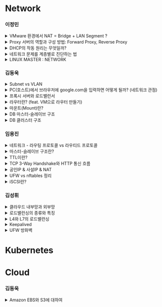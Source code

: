 # Network

### 이정민
<details>
  <summary> VMware 환경에서 NAT = Bridge + LAN Segment ? </summary>

  ## NAT
  
  **역할:** 내부 네트워크의 여러 기기가 하나의 공인 IP를 사용해 인터넷에 접근할 수 있도록 하는 **IP를 공유**한다.
  
  **주요 기능:**  
  - **주소 변환:** 내부의 사설 IP(예: 10.x.x.x)와 외부의 공인 IP(예: 203.0.113.x)를 상호 변환한다.
  - **포트 매핑:** 하나의 공인 IP를 여러 내부 기기가 공유할 수 있도록 각 연결마다 다른 포트 번호를 할당하여 구분한다.
  - **연결 추적 및 보안:** 각 연결의 상태를 NAT 테이블에 기록해 응답을 올바른 내부 기기로 전달하며 내부 네트워크 구조가 외부에 노출되지 않도록 보호한다.
  
  **예시:** 집의 Wi-Fi를 사용할 때 컴퓨터, 스마트폰 등이 각각 10.0.0.10, 10.0.0.11의 사설 IP를 사용하며 라우터는 하나의 공인 IP(예: 203.0.113.5)를 통해 외부와 통신한다. 각 기기의 연결은 포트 번호로 구분되어 관리한다.

  
  ## Bridge
  
  **역할:** 여러 LAN Segment를 Cable이나 Switch과 같은 물리적 장비나 vLAN 등의 논리적 설정을 통합해 모든 기기가 동일한 브로드캐스트 도메인을 공유하도록 한다.
  
  **주요 기능:**  
  - **데이터 전달:** 데이터 링크 계층에서 작동해 **MAC 주소**를 기반으로 데이터를 그대로 전달한다.
  - **네트워크 확장:** 각 Segment를 한 기기가 보낸 브로드캐스트 메시지가 도달할 수 있는 모든 기기들의 범위로 통합한다. 동일한 네트워크 내의 모든 기기가 같은 브로드캐스트 영역을 공유하게 함으로써 기기들 간의 통신이 원활하게 이루어지도록 지원한다.
  
  **예시:** 사무실 내 각 층의 네트워크를 Switch 또는 Bridge 장비로 연결하여 모든 기기가 동일한 네트워크 상에서 자유롭게 통신할 수 있도록 하는 경우

  
  ## LAN Segment(vSwitch 옵션)
  
  **역할:** 동일한 IP 대역과 브로드캐스트 영역을 공유하는 기기들의 집합으로 기본적인 네트워크 통신 환경을 제공한다.
  
  **주요 기능:**  
  - **고유 IP 할당:** 각 기기는 네트워크 내에서 충돌 없이 고유한 IP(예: 10.x.x.x)를 사용한다.
  - **기본 통신:** 같은 LAN Segment에 속한 기기들은 직접 통신하며 데이터를 주고받을 수 있다.
  
  **예시:** 가정 내 컴퓨터, 프린터 등 모두 **동일**한 10.x.x.x 대역을 사용하여 하나의 LAN을 구성, 서로 데이터를 교환하는 환경

  
  ## 그래서 NAT는 Bridge + LAN Segment인가?  
  NAT는 LAN Segment의 내부 통신, Bridge의 외부 연결과 유사한 기능을 제공하지만 LAN Segment와 Bridge를 결합한 것이 아닌 가상 라우터, 스위치, DHCP 서버가 통합된 별도의 가상 네트워크 인프라를 구성한다.
</details>

<details>
  <summary> Proxy 서버의 역할과 구성 방법: Forward Proxy, Reverse Proxy </summary>
  
## Proxy

  **Proxy**는 클라이언트와 서버 간의 **중계자**로 클라이언트의 요청을 서버로 전달하고 서버의 응답을 클라이언트에 전달하는 역할을 한다.

## Forward Proxy
    
  **역할:** Forward Proxy는 클라이언트의 요청을 대신하여 서버로 전달하는 프록시이며 클라이언트는 직접 서버와 연결하지 않고 Forward Proxy를 통해 요청을 보내고 응답을 받는다.
 
  **주요 기능:** 
  - 클라이언트의 요청을 대신 처리한다.
  - **인터넷 필터링:** 특정 사이트의 접근을 제한한다.
  - **익명화:** 사용자의 IP를 숨겨서 익명으로 웹을 서핑한다.
  - **캐싱:** 자주 요청되는 데이터를 캐시하여 빠른 응답을 제공한다.

  **동작 흐름:**
  1. **클라이언트 요청:** 클라이언트가 웹 요청을 보낸다.
  2. **프록시 서버:** 요청은 Forward Proxy 서버로 전달되고 요청을 실제 웹 서버로 전달한다.
  3. **서버 응답:** 실제 서버에서 응답을 Forward Proxy 서버로 보낸다.
  4. **클라이언트 응답:** Forward Proxy 서버가 응답을 클라이언트로 전달한다.

  **설정 (예: SQUID, NGINX로 설정):**
```bash
sudo apt update && sudo apt install squid
sudo nano /etc/squid/squid.conf

wget http://nginx.org/download/nginx-1.18.0.tar.gz
tar -xzvf nginx-1.18.0.tar.gz

git clone https://github.com/chobits/ngx_http_proxy_connect_module.git # ngx_http_proxy_connect_module 모듈을 추가
```
```bash
server {
    listen 3128;  # 포트 3128에서 클라이언트 요청을 수신
    server_name localhost;  # 서버 이름을 'localhost'로 설정

    # 포워드 프록시에서 DNS를 처리하는 DNS 리졸버 설정
    resolver 8.8.8.8;  # 포워드 프록시 요청에 대해 DNS 질의를 처리할 DNS 서버를 구글의 8.8.8.8로 설정

    # 포워드 프록시 요청을 위한 CONNECT 메서드 처리
    proxy_connect;  # CONNECT HTTP 메서드를 사용하여 프록시 연결을 허용 (주로 HTTPS 연결에 사용)
    proxy_connect_allow         443 563;  # CONNECT 메서드가 연결할 수 있는 포트를 443(HTTPS), 563(SSL)으로 지정
    proxy_connect_connect_timeout 120s;  # 프록시 서버와의 연결 타임아웃을 120초로 설정
    proxy_connect_read_timeout 120s;  # 프록시 서버로부터 응답을 읽는 타임아웃을 120초로 설정
    proxy_connect_send_timeout 120s;  # 프록시 서버에 요청을 보내는 타임아웃을 120초로 설정

    location / {  # 기본 위치 설정, 모든 경로에 대해 프록시 설정을 적용
        proxy_set_header Host $host;  # 클라이언트의 호스트 헤더를 프록시 서버에 전달
        proxy_set_header X-Real-IP $remote_addr;  # 클라이언트의 실제 IP 주소를 X-Real-IP 헤더로 전달
        proxy_set_header X-Forwarded-For $proxy_add_x_forwarded_for;  # X-Forwarded-For 헤더에 클라이언트 IP를 추가
        proxy_set_header X-Forwarded-Proto $scheme;  # 클라이언트 요청의 프로토콜(HTTP/HTTPS)을 X-Forwarded-Proto 헤더로 전달

        # 본문과 쿼리 문자열 전달을 활성화
        proxy_method $request_method;  # 클라이언트의 HTTP 요청 메서드를 그대로 사용하도록 설정
        proxy_set_body $request_body;  # 요청 본문을 프록시 서버에 전달
    }
}
```
```bash
cd /usr/local/nginx/sbin
sudo ./nginx
tail -f /usr/local/nginx/logs/access.log
```

  **예시:**
  - **익명 Proxy:** 사용자가 직접 웹사이트에 접속하지 않고 프록시를 통해 접속하여 IP를 숨긴다.
  - **인터넷 필터링:** 특정 기업이나 학교에서 불필요한 웹사이트를 차단할 때 사용한다.

  **출처:** [Squid Forward Proxy](https://with-cloud.tistory.com/58)

## Reverse Proxy

  **역할:** Reverse Proxy는 클라이언트가 요청하는 서버가 아닌 중간의 Reverse Proxy 서버가 요청을 백엔드 서버로 전달하여 처리한다.

  **주요 기능:**
  - **로드 밸런싱:** 여러 서버로 요청을 분배하여 부하를 분산한다.
  - **보안 강화:** 실제 서버의 IP를 숨겨 보안을 향상한다.
  - **SSL 종료:** SSL 연결을 Reverse Proxy 서버에서 처리하고 실제 서버는 암호화되지 않은 데이터만 처리한다.

  **동작 흐름:**
  1. **클라이언트 요청:** 클라이언트가 요청을 Reverse Proxy 서버로 보낸다.
  2. **리버스 프록시:** Reverse Proxy 서버가 요청을 백엔드 서버로 전달한다.
  3. **백엔드 서버 응답:** 백엔드 서버에서 응답을 Reverse Proxy 서버로 전달한다.
  4. **클라이언트 응답:** Reverse Proxy 서버가 응답을 클라이언트에게 전달한다.

  **설정 (예: NGINX로 설정):**
```bash
brew install nginx # Homebrew로 설치한 Nginx의 모든 파일은 /opt/homebrew 경로 아래에 위치한 파일들을 수정해야 한다.
sudo mkdir -p /opt/homebrew/etc/nginx/ssl # HTTPS를 활성화하기 위한 SSL 인증서 및 키 파일을 저장하는 용도

sudo openssl genpkey -algorithm RSA -out /opt/homebrew/etc/nginx/ssl/private.key # RSA 알고리즘을 사용하여 개인 키를 생성하고 /opt/homebrew/etc/nginx/ssl/private.key에 저장
sudo openssl req -new -key /opt/homebrew/etc/nginx/ssl/private.key -out /opt/homebrew/etc/nginx/ssl/csr.pem # 개인 키를 사용하여 CSR(Certificate Signing Request)을 생성하고 /opt/homebrew/etc/nginx/ssl/csr.pem에 저장
sudo openssl x509 -req -in /opt/homebrew/etc/nginx/ssl/csr.pem -signkey /opt/homebrew/etc/nginx/ssl/private.key -out /opt/homebrew/etc/nginx/ssl/selfsigned.crt # CSR을 사용하여 자체 서명된 SSL 인증서를 생성하고 /opt/homebrew/etc/nginx/ssl/selfsigned.crt에 저장
```
```bash
sudo vi /opt/homebrew/etc/nginx/nginx.conf # 각 서버 블록과 관련된 설정뿐만 아니라 리소스 관리, 로깅, 파일 포함 등의 설정
```
```bash
#user  nobody;  # nginx 프로세스가 사용할 사용자 이름
worker_processes  1;  # nginx가 사용할 워커 프로세스 수 설정 

#error_log  logs/error.log;  # 에러 로그 파일의 경로 
#error_log  logs/error.log  notice;  # 에러 로그 레벨을 'notice'로 설정 
#error_log  logs/error.log  info;  # 에러 로그 레벨을 'info'로 설정 

#pid        logs/nginx.pid;  # nginx 프로세스의 PID 파일 경로 설정

events {
    worker_connections  1024;  # 한 워커 프로세스가 처리할 수 있는 최대 연결 수 설정
}


http {
    include       mime.types;  # mime 유형을 설정하는 파일을 포함
    default_type  application/octet-stream;  # 기본 MIME 유형 설정

#   log_format  main  '$remote_addr - $remote_user [$time_local] "$request" '  # 로그 형식 설정
#                      '$status $body_bytes_sent "$http_referer" '  # 로그 형식의 일부로 요청 상태 및 바디 크기 포함
#                      '"$http_user_agent" "$http_x_forwarded_for"';  # 로그 형식의 일부로 사용자 에이전트 및 프록시 정보 포함

#   access_log  logs/access.log  main;  # 요청에 대한 접근 로그를 'access.log' 파일에 기록

    sendfile        on;  # 파일을 직접 전송하는 것을 활성화 
    keepalive_timeout  65;  # 연결 유지 시간 설정

#   gzip  on;  # Gzip 압축 활성화

    include servers/*;  # 'servers' 디렉토리 내의 설정 파일들을 포함
    include /opt/homebrew/etc/nginx/sites-enabled/*;  # 'sites-enabled' 디렉토리 내의 설정 파일들을 포함하고 링크가 있어야만 실제 적용
}

```
```bash
sudo mkdir -p /opt/homebrew/etc/nginx/sites-available
sudo vi /opt/homebrew/etc/nginx/sites-available/default # 서버가 처리할 HTTP 및 HTTPS 요청에 대한 라우팅 및 리디렉션 등을 설정
```
```bash
# /opt/homebrew/etc/nginx/sites-available/default
server {
    listen 80;  # HTTP 요청을 받을 포트
    server_name localhost;  # 서버 이름

    # HTTP -> HTTPS 리디렉션
    location / {
        return 301 https://$host$request_uri;  # 모든 HTTP 요청을 HTTPS로 리디렉션
    }
}

server {
    listen 443 ssl;  # HTTPS 요청을 받을 포트와 SSL 활성화
    server_name localhost;  # 서버 이름

    ssl_certificate /opt/homebrew/etc/nginx/ssl/selfsigned.crt;  # SSL 인증서 경로
    ssl_certificate_key /opt/homebrew/etc/nginx/ssl/private.key;  # SSL 인증서 키 경로

    # SSL 설정
    ssl_protocols TLSv1.2 TLSv1.3;  # 지원하는 SSL/TLS 프로토콜 버전 
    ssl_prefer_server_ciphers on;  # 서버 측 암호화 우선 사용
    ssl_ciphers HIGH:!aNULL:!MD5;  # 사용할 암호화 알고리즘 지정 (HIGH 보안 등급 암호화만 허용, NULL 및 MD5 제외)

    # 요청에 대한 로깅
    access_log /var/log/nginx/frontend_access.log;  # HTTP 요청에 대한 접근 로그 파일 경로
    error_log /var/log/nginx/frontend_error.log;  # 오류 로그 파일 경로

    location / {  # 웹 애플리케이션의 루트 디렉토리로 들어오는 요청 처리
        # 프론트엔드로 들어오는 요청을 백엔드 서버로 전달
        proxy_pass http://localhost:8080;  # 요청을 실제 백엔드 서버로 전달
        proxy_set_header Host $host;  # 원본 요청의 호스트 헤더를 백엔드 서버로 전달
        proxy_set_header X-Real-IP $remote_addr;  # 클라이언트의 실제 IP 주소를 백엔드 서버로 전달
        proxy_set_header X-Forwarded-For $proxy_add_x_forwarded_for;  # 프록시 체인을 통해 전달된 모든 IP를 백엔드 서버로 전달
        proxy_set_header X-Forwarded-Proto $scheme;  # 사용된 프로토콜(HTTP/HTTPS)을 백엔드 서버로 전달
    }
}
```
```bash
sudo ln -s /opt/homebrew/etc/nginx/sites-available/default /opt/homebrew/etc/nginx/sites-enabled/default
```
```bash
sudo mkdir -p /var/log/nginx
sudo nginx -t
sudo nginx -s reload
curl -I http://localhost
```
<img width="1110" alt="Image" src="https://github.com/user-attachments/assets/aa8038bd-8de9-452f-8bdc-201a17be2adc" />


  **sites-available과 sites-enabled의 차이**

| 폴더 이름        | 역할 비유       | 실제 역할 설명 |
|------------------|------------------|------------------|
| sites-available/ | 메뉴판 창고   | 모든 사이트 설정 파일을 저장하는 장소로 Nginx는 이 폴더만으로는 적용하지 않지만 실제 설정 수정은 이 파일에서 진행 |
| sites-enabled/   | 오늘의 메뉴   | Nginx가 실제로 읽고 서비스에 적용하는 설정 파일들의 위치지만 `sites-available`에 있는 파일을 참조하는 **심볼릭 링크**만 존재 |


Q. `vi`로 수정한 건 `sites-available`의 파일인데 왜 `sites-enabled`에도 같은 이름의 파일이 보이는가?<br>
A. `sites-enabled`에 있는 파일은 실제 파일이 아닌 `sites-available`에 있는 설정 파일을 참조하는 **심볼릭 링크**다.  
따라서 수정은 `available`의 원본에서만 발생하며 `enabled`는 그 결과를 그대로 반영하여 보여준다.<br>


Q. 설정 파일을 `sites-enabled/`에 직접 작성하면 되는데 왜 `sites-available/`에 만들고 링크를 연결하는가?<br>
A. 심볼릭 링크 구조를 사용하면 설정 파일을 **한 곳(`sites-available/`)에서 통합 관리**할 수 있고 적용 여부는 **멀티탭 개별 스위치**처럼 심볼릭 링크(`sites-enabled/`)로 제어할 수 있다. 이는 테스트·운영 등 **여러 서비스** 환경을 효율적으로 관리하는 데 매우 유리한 방식이다.<br>


  **예시:**
  - **웹 애플리케이션 로드 밸런싱:** Reverse Proxy를 사용하여 여러 웹 서버로 트래픽을 분배하고 서버 부하를 분산시킬 수 있다.
  - **API 서버 보호:** 클라이언트의 요청을 Reverse Proxy 서버로 보내고 실제 API 서버는 보호된다.


## 그래서 Forward Proxy와 Reverse Proxy는 무엇인가?  
- **Forward Proxy**는 클라이언트의 요청을 대신 처리하며 **익명화**, **인터넷 필터링** 등에 사용된다.
- **Reverse Proxy**는 클라이언트의 요청을 백엔드 서버로 전달하여 **로드 밸런싱**, **보안 강화** 등에 사용된다.
</details>

<details>
  <summary> DHCP의 작동 원리는 무엇일까? </summary>
  
  ## DHCP

  DHCP는 자동으로 IP를 받고, 네트워크에 바로 접속할 수 있게 해주는 시스템이다.<br>
  
  DHCP를 왜 써야 하는가? : DHCP를 사용하면 IP 설정을 자동화할 수 있어 사람이 일일이 수동으로 설정하지 않아도 된다.<br>
  
  ![Image](https://github.com/user-attachments/assets/bb6983e7-fa82-4b3a-bf14-d8f1bb058d06)
  
  ### DHCP 작동 원리
  **시나리오:** 스마트폰이 사무실 Wi-Fi에 처음 접속하면서 자동으로 IP를 부여받는 상황을 가정한다. 네트워크에는 DHCP 서버, DNS 서버, File Server, L2 스위치 등이 존재하며 모든 장비는 `192.168.0.x` 대역의 IP 주소를 사용한다고 전제한다.
  
  **DHCP 동작 단계**
| 단계 | 메시지 | 설명 |
|------|--------|------|
| 1️⃣ | DHCP Discover | 클라이언트가 DHCP 서버를 찾기 위해 브로드캐스트를 전송 |
| 2️⃣ | DHCP Offer | DHCP 서버가 사용 가능한 IP 주소를 제안 |
| 3️⃣ | DHCP Request | 클라이언트가 특정 IP를 요청 |
| 4️⃣ | DHCP ACK | 서버가 해당 IP 할당을 최종 승인 |

  ### 이미지 기반 흐름 해설
  **1️⃣ 클라이언트 부팅 또는 Wi-Fi 연결**<br>
  - 클라이언트(스마트폰)는 네트워크에 처음 연결되며, IP 주소가 없는 상태이다.
  - 클라이언트는 자신의 MAC 주소만 알고 있으며, 네트워크의 다른 정보는 모른다.
  - 클라이언트는 L2 스위치를 통해 네트워크에 접속된다.

  **2️⃣ DHCP Discover 전송**<br>
  - 클라이언트는 DHCP 서버를 찾기 위해 브로드캐스트 패킷을 전송한다.
  - 이때 출발지 IP는 `0.0.0.0`, 목적지 IP는 `255.255.255.255`이다.
  - 포함되는 정보
    -  클라이언트 MAC 주소
    -  호스트 이름 (있을 경우)
    -  요청 옵션 (Gateway, DNS 등)

  **3️⃣ DHCP Offer 수신**<br>
  - DHCP 서버는 IP 풀(예: 192.168.0.10~100) 중 **사용 중이지 않은 IP 주소**를 선택하여 제안한다.
  - 동일한 MAC 주소가 예전에 사용한 IP가 있다면 해당 IP를 다시 제안할 수도 있다.
  - Offer 메시지에 포함하는 정보
    - 제안된 IP 주소
    - 서브넷 마스크
    - 게이트웨이 주소
    - DNS 서버 주소
    - 임대 시간 (예: 1시간)

  **4️⃣ DHCP Request 전송**<br>
  - 클라이언트는 DHCP Offer에서 받은 IP 주소를 "사용하겠다"고 명시하며 요청을 보낸다.
  - 이때도 클라이언트는 여전히 IP가 없기 때문에 브로드캐스트로 전송한다.
  - 요청 메시지에 포함하는 정보
    - 요청하는 IP 주소 (예: 192.168.0.10)
    - DHCP 서버의 식별자
    - 클라이언트 MAC 주소

  **5️⃣ DHCP ACK 수신**<br>
  - DHCP 서버는 해당 IP가 여전히 유효한지 확인한 후 클라이언트에게 ACK 메시지를 전송한다.
  - 이로써 클라이언트는 정식으로 IP 주소를 부여받고 네트워크 설정이 완료된다.
    - IP 주소: 192.168.0.10
    - 서브넷 마스크: 255.255.255.0
    - 게이트웨이: 192.168.0.1
    - DNS: 192.168.0.100
    - 임대 시간: 1시간

  **6️⃣ 네트워크 접속 완료**<br>
  - 클라이언트는 이제 네트워크에 정상적으로 연결된다.
  - 내부 DNS 서버를 통해 도메인 조회가 가능하다.
  - 내부 File Server 등과도 통신할 수 있다.
  - 게이트웨이를 통해 외부 인터넷에도 접속할 수 있다.


Q. DHCP 서버는 IP를 어떻게 정하는가?<br>
A. IP 풀에서 사용되지 않은 IP를 선택하거나 MAC 주소 이력을 기준으로 동일 IP를 재할당한다.<br>

Q. Request 단계에서 클라이언트는 무엇을 기준으로 요청하는가?<br>
A. Offer 단계에서 받은 IP를 기준으로 “그 IP를 사용하겠다”고 명시적으로 요청한다.<br>

Q. IP 없이 어떻게 통신이 가능한가?<br>
A. `0.0.0.0` 출발지, `255.255.255.255` 목적지 브로드캐스트를 이용해 통신한다.<br>

  **위의 네트워크 구성일 경우:**
  - 모든 장비가 `192.168.0.x` 대역을 사용한다.
  - DHCP 서버는 게이트웨이 역할도 수행할 수 있다.

  **예시:**
  DHCP 없는 네트워크는 주소 없는 마을에서 각자 벽에 자기 주소 적고 살아가는 것과 같고, <br>
  DHCP 있는 네트워크는 입주할 때마다 관리실에서 정확히 **주소와 우편함 번호를 배정**해주는 아파트 시스템과 같다.

</details>
<details>
  <summary>네트워크 문제를 계층별로 진단하는 법</summary>

## 2계층 – 데이터링크 계층 (Data Link Layer)

  **역할:** 같은 네트워크 내에서 MAC 주소 기반 통신<br>
  **장비/요소:**<br>
  - Switch
  - MAC 주소
  - ARP
  - vLAN, STP

  **예시:**<br>
- **같은 스위치에 연결된 PC들끼리는 잘 통신되지만, 다른 VLAN에 있는 장비와는 통신이 되지 않는 경우**
- **서로 다른 두 PC가 동일한 IP를 사용하고, 네트워크 연결이 불안정해지거나 접속이 끊어지는 경우** → **MAC 주소 충돌이 발생했거나 IP가 중복 설정된 문제**



## 3계층 – 네트워크 계층 (Network Layer)

  **역할:** IP 주소를 통해 네트워크 간 라우팅<br>
  **장비/요소:**<br>
  - Router, L3 Switch
  - IP 주소, 서브넷, 게이트웨이
  - 라우팅 프로토콜 (OSPF, BGP 등)
  - Switch

  **예시:**
- **회사 내부 공유폴더나 프린터는 잘 열리는데, 네이버 같은 웹사이트는 접속이 안 되는 경우** → **기본 게이트웨이 설정이 누락되었거나 잘못되어 외부로 나가는 경로가 없는 문제**
- **내부망에서 다른 사내 시스템은 접속되지만 외부 인터넷 사이트만 접속이 되지 않는 경우** → **기본 게이트웨이 설정은 되어 있지만 외부망으로 나가는 경로가 막혀 있는 문제**
- **다른 사무실에 있는 서버 IP를 알고 ping을 쳐봤지만 응답이 없는 경우** → **사무실마다 다른 IP 대역을 사용하고 있고 그 사이의 라우팅 경로가 없는 문제**
- **`ping 8.8.8.8` 같은 외부 IP로도 테스트했는데 응답이 없는 경우** → **기본 게이트웨이 설정이 누락되었거나 외부망으로 나가는 트래픽이 방화벽에서 차단된 문제**
- **다른 부서에 있는 프린터나 NAS의 IP를 알아도 접속이 되지 않는 경우** → **다른 VLAN 또는 네트워크로 분리돼 있고 그 경로를 라우터가 모르기 때문에 통신이 안 되는 문제**
- **동일한 IP 주소를 가진 장비가 네트워크에 두 대 이상 잡혀서 연결이 불안정해지는 경우** → **고정 IP가 중복 설정되어 IP 충돌이 발생하는 문제**
- **VPN 연결 후 회사 메일이나 ERP는 접속되지만 유튜브나 구글 접속이 안 되는 경우** → **VPN이 인터넷 트래픽까지 터널링하고 있고, 사내망에서는 외부 인터넷이 차단된 문제**
- **`traceroute`를 찍었더니 중간까지만 가고 이후엔 `* * *`만 계속 나오는 경우** → **중간 라우터가 다음 네트워크로 가는 경로를 모르거나, ICMP 패킷이 방화벽에서 차단된 문제**



## 4계층 – 전송 계층 (Transport Layer)

  **역할:** 포트를 기반으로 어플리케이션 간 데이터 전송, 신뢰성 보장<br>
  **장비/요소:**<br>
  - TCP / UDP
  - 포트 번호 (예: 80, 443, 22)
  - NAT, 방화벽

  **예시:**
- **웹사이트는 정상적으로 열리는데, SSH 접속만 안 되는 경우** → **22번 포트가 방화벽에서 차단되어 있는 문제**
- **같은 내부 서버에 ping은 되지만 웹페이지가 뜨지 않는 경우** → **TCP 80번(HTTP) 또는 443번(HTTPS) 포트가 오픈되지 않은 문제**
- **사내 메신저는 잘 되는데, 화상회의나 음성 통화는 작동하지 않는 경우** → **UDP 포트가 차단되었거나, NAT 설정이 제대로 되어 있지 않은 문제**
- **특정 애플리케이션만 간헐적으로 접속이 끊기거나 반응 속도가 느린 경우** → **MTU(MSS) 설정이 잘못되었거나, TCP 재전송이 반복되는 문제**
- **로드밸런서(L4) 뒤에 있는 서버로 간헐적으로 접속이 안 되는 경우** → **세션 유지 설정이 누락되었거나, L4 스위치에서 서버 연결 설정이 불안정한 문제**

| 계층 | 주요 키워드 | 장비 예시 | 대표 문제 예시 |
| --- | --- | --- | --- |
| 2계층 | MAC 주소, vLAN | Switch | VLAN 분리, ARP 오류, MAC 충돌 |
| 3계층 | IP 주소, 라우팅 | Router, L3 Switch | 게이트웨이 오류, 라우팅 경로 없음 |
| 4계층 | TCP/UDP, 포트 | 방화벽, NAT, L4 | 포트 차단, NAT 설정 오류 |

**핵심:**<br>
  - **2계층**: 같은 네트워크 안에서 통신이 되는가?
  - **3계층**: 다른 네트워크와 통신할 수 있는가?
  - **4계층**: 통신은 되는데 특정 서비스만 안 되는가?
</details>
<details>
  <summary>LINUX MASTER : NETWORK</summary>

  ### 통신망

  LAN < MAN < WAN

  - **LAN** : 하나의 건물이나 캠퍼스, 가까운 거리 내 컴퓨터와 정보기기를 연결하는 네트워크  
    - 예시: **Ethernet**, Token Ring, FDDI
  - **MAN** : 동일 도시나 지역사회 내 여러 LAN을 연결하여 백본 라인을 형성하는 네트워크  
    - 예시: **DQDB**
  - **WAN** : 국가, 대륙 등 광범위한 지역에 걸쳐 여러 LAN 또는 MAN을 연결하는 네트워크


  ### LAN 토폴로지

  - **성형** : 중앙 집중식 형태
  - **망형** : 모든 노드 간 직접 연결
  - **버스형** : 모두 하나의 버스에 연결
  - **링형** : 양 옆 장치와만 연결해 원형 구성
  - **트리형** : 여러 스타 토폴로지가 계층적 버스에 연결


  ### LAN 구성 장비

  - **케이블** : 데이터 신호를 전달하는 매체
  - **리피터** : 약해진 신호를 재생 및 증폭
  - **허브** : 수신 신호를 모든 포트로 전송
  - **LAN 카드** : 컴퓨터를 네트워크에 연결하는 장치
  - **브릿지** : 두 LAN을 MAC 주소 기준으로 연결
  - **스위치** : MAC 주소 기반 목적지 포트로 데이터 전달 (스위칭 허브는 트래픽 분산)


  ### 인터네트워킹 장비

  - **라우터** : 서로 다른 네트워크를 연결하고 IP 기반 최적 경로 설정
  - **게이트웨이** : 서로 다른 프로토콜/구조를 변환하여 통신 가능하게 하는 장비


  ### 3-Way Handshaking

  클라이언트와 서버가 신뢰성 있는 연결을 수립하기 위해 3단계 절차 수행

  - **패킷 교환 순서** : SYN → SYN+ACK → ACK
  - **상태**
    - LISTEN : 서버가 연결 요청 대기
    - SYN_SENT : 클라이언트 연결 요청 전송
    - SYN_RECEIVED : 서버가 응답했지만 클라이언트 확인 대기
    - ESTABLISHED : 연결 완료 상태


  ### IPv4

  - **IP 주소** : 네트워크 주소 + 호스트 주소
  - **서브넷 마스크** : IP 주소의 네트워크/호스트 구분
  - **사설 IP 주소**
    - A 클래스 : 10.0.0.0 ~ 10.255.255.255
    - B 클래스 : 172.16.0.0 ~ 172.31.255.255
    - C 클래스 : 192.168.0.0 ~ 192.168.255.255
  - **서브넷팅** : 하나의 네트워크를 더 작은 단위로 분할


  ### DNS

  사람이 읽을 수 있는 도메인 이름을 IP 주소로 변환하거나 그 반대로 변환하는 계층적/분산형 네임 시스템


  ### 네트워크 인터페이스

  - **lo** : 루프백 인터페이스
  - **eth** : 이더넷 인터페이스


  ### 네트워크 설정 파일

  - `/etc/sysconfig/network`
    - 시스템 네트워크 기본 설정
    ```bash
    NETWORKING=yes
    HOSTNAME=jjeong
    GATEWAY=192.168.1.1
    ```
    - NETWORKING : 네트워크 사용 여부
    - HOSTNAME : 호스트 이름
    - GATEWAY : 기본 게이트웨이 주소
    - GATEWAY DEV : 게이트웨이 인터페이스 이름

  - `/etc/sysconfig/network-scripts/ifcfg-ens@`
    - 인터페이스별 네트워크 설정
    ```bash
    DEVICE=ens33
    BOOTPROTO=static
    BROADCAST=192.168.10.255
    IPADDR=192.168.1.100
    NETMASK=255.255.255.0
    NETWORK=192.168.1.0
    DNS1=8.8.8.8
    ONBOOT=yes
    ```
    - DEVICE : 네트워크 장치명
    - BOOTPROTO : static / dhcp / none
    - BROADCAST : 브로드캐스트 주소
    - IPADDR : IP 주소
    - NETMASK : 서브넷 마스크
    - NETWORK : 네트워크 주소
    - ONBOOT : 부팅 시 활성화 여부
    - TYPE : 네트워크 환경 타입

  - `/etc/resolv.conf`
    - 기본 도메인명, 네임서버 설정

  - `/etc/hosts`
    - IP 주소와 도메인 이름을 매핑

  ### 네트워크 설정

  #### IP 주소 설정

  - **이전 명령어**
    ```bash
    ifconfig eth0 192.168.1.100 netmask 255.255.255.0 broadcast 192.168.1.255 up
    ```
  - **최신 명령어**
    ```bash
    ip addr add 192.168.1.100/24 dev eth0
    ip link set eth0 up
    ```

  | 목적 | 이전 명령어 예시 | 최신 명령어 예시 |
  |:---|:---|:---|
  | IP 주소 설정 | `ifconfig eth0 192.168.1.100 netmask 255.255.255.0 broadcast 192.168.1.255 up` | `ip addr add 192.168.1.100/24 dev eth0; ip link set eth0 up` |

  #### 라우팅 테이블 설정

  - **이전 명령어**
    ```bash
    route add -net 192.168.2.0 netmask 255.255.255.0 dev eth0
    ```
  - **최신 명령어**
    ```bash
    ip route add 192.168.2.0/24 dev eth0
    ```

  | 목적 | 이전 명령어 예시 | 최신 명령어 예시 |
  |:---|:---|:---|
  | 라우팅 테이블 설정 | `route add -net 192.168.2.0 netmask 255.255.255.0 dev eth0` | `ip route add 192.168.2.0/24 dev eth0` |

  #### 주요 네트워크 명령어

  | 용도 | 이전 명령어 | 최신 권장 명령어 | 설명 |
  |:---|:---|:---|:---|
  | 인터페이스 정보 확인 | ifconfig | ip addr show | 인터페이스 상태, IP, MAC 주소 등 확인 |
  | DNS 질의 | nslookup | dig | 도메인 ↔ IP 주소 변환 질의 |
  | 네트워크 경로 점검 | ping | ping | 통신 가능 여부, 응답 속도 확인 |
  | 경로 추적 | traceroute | traceroute | 패킷 경유 경로 확인 |
  | 연결 상태/포트 확인 | netstat | ss | 포트, 소켓 연결 상태 확인 |
  | 라우팅 테이블 확인/관리 | route | ip route show | 라우팅 테이블 조회 및 수정 |
</details>

### 김동욱
<details>
  <summary> Subnet vs VLAN </summary>

  ## Subnet
  
  ### 정의
  - 네트워크를 논리적으로 분할한 단위로, 계층 3(네트워크 계층)에서 동작합니다.
  - 서브넷 마스크를 통해 IP 주소의 네트워크 ID와 호스트 ID를 구분합니다.
  
  ### 목적
  - 브로드캐스트 도메인 분리
    - 큰 네트워크를 작은 서브넷으로 나누어 불필요한 브로드캐스트 트래픽을 줄입니다.
  - 보안 및 관리 효율성
    - 다른 서브넷 간 통신은 라우터/방화벽을 거치게 해 접근 제어가 가능합니다.
  - IP 주소 효율적 할당
    - 필요한 호스트 수에 맞춰 서브넷 크기를 최적화합니다 (예: /24 → 254개 호스트, /30 → 2개 호스트).
  
  ### 예시
  네트워크: 192.168.1.0/24  
  서브넷 A: 192.168.1.0/26 (호스트 62개)  
  서브넷 B: 192.168.1.64/26 (호스트 62개)  
  
  ## VLAN
  
  ### 정의
  - 하나의 물리적 스위치를 여러 논리적 네트워크로 분할하는 기술로, 계층 2(데이터 링크 계층)에서 동작합니다.
  - 태그 기반(VLAN ID, 예: IEEE 802.1Q)으로 트래픽을 구분합니다.
  
  ### 목적
  - 브로드캐스트 도메인 분리
    - 서브넷과 유사하지만 L2 스위치에서 구현되므로 라우터 없이도 통신 격리가 가능합니다.
  - 물리적 배치와 무관한 그룹화
    - 다른 층/건물에 있는 기기를 하나의 VLAN으로 묶어 관리할 수 있습니다 (예: 재무부서 VLAN, 개발부서 VLAN).
  - 보안 강화
    - VLAN 간 통신은 L3 장비(라우터)를 거치도록 강제해 접근 제어를 적용할 수 있습니다.
   
  ### 예시
  VLAN 10: 영업부서 (포트 1-8)  
  VLAN 20: 개발부서 (포트 9-16)  
  
   ## Subnet과 VLAN의 기능이 중복되는데 둘 중 한가지만 써도 될까?
   A. 한가지만 사용해도 네트워크 분리는 가능하지만 같이 사용할 경우 아래와 같은 장점이 있음
   | 기능                 | 서브넷만 사용                          | VLAN + 서브넷 사용                          |
  |----------------------|---------------------------------------|--------------------------------------------|
  | 브로드캐스트 분리     | 서브넷 단위 (IP 기반)                 | VLAN 단위 (스위치 레벨에서 완전 분리)       |
  | L2 보안 제어         | 불가능                                | 가능 (포트 고정, MAC ACL 등)                |
  | 포트 기반 정책       | 어렵거나 복잡                         | 간단 (VLAN ID만 설정하면 끝)                |
  | 유연한 구성          | 물리적 위치 중요                      | 위치 무관, VLAN으로 논리적 묶기 가능         |
  | 공격 격리            | 라우터에 의존                         | 스위치 레벨에서 차단 가능                   |
</details>

<details>
  <summary> PC(호스트)에서 브라우저에 google.com을 입력하면 어떻게 될까? (네트워크 관점) </summary>

  ## 흐름도


[🖥️ 호스트 PC]
</br></br>
    ↓ (DNS 요청: www.google.com)
</br></br>
[🌐 로컬 DNS 리졸버] (8.8.8.8, 1.1.1.1 등)
</br></br>
    ↓ (재귀 요청 진행)
</br></br>
[🌎 루트 DNS 서버]
</br></br>
    ↓ (".com" TLD 서버 주소 반환)
</br></br>
[🗂️ TLD DNS 서버 (.com)]
</br></br>
    ↓ ("google.com" 권한 서버 주소 반환)
</br></br>
[🏢 구글 권한 DNS 서버]
</br></br>
    ↓ (www.google.com에 대한 최종 IP 주소 반환)
</br></br>
[🌐 로컬 DNS 리졸버]
</br></br>
    ↓ (호스트로 최종 IP 응답 전달)
</br></br>
[🖥️ 호스트 PC]
</br></br>
    ↓ (구글 서버로 실제 접속 시도)

 ## 각 노드(장비, 서버) 역할
| 노드 | 역할 설명 |
|:---|:---|
| 🖥️ **호스트 PC** | 사용자가 `www.google.com` 입력하는 기기. DNS 요청을 처음 발생시킴. |
| 🌐 **로컬 DNS 리졸버** | PC가 설정한 DNS 서버 (예: 8.8.8.8). 호스트 대신 IP를 찾아오는 재귀 질의를 담당. |
| 🌎 **루트 DNS 서버** | 도메인 이름 최상위 레벨(TLD, 예: .com, .net 등)을 알려주는 글로벌 최상위 DNS 서버. |
| 🗂️ **TLD DNS 서버 (.com)** | `.com` 도메인 관련 정보를 관리하는 서버. 예: `google.com`, `naver.com` 등. |
| 🏢 **구글 권한 DNS 서버** | `google.com` 도메인에 대한 최종 IP주소를 제공하는 구글 소유 DNS 서버. |
| 🌐 **로컬 DNS 리졸버 (응답)** | 최종 IP를 받아서 호스트 PC에 전달하고, 캐싱함(TTL 시간 동안 저장). |

## 요약

- 호스트는 IP주소를 알지 못해서, 로컬 DNS 리졸버에게 물어봄
- 로컬 리졸버는 답을 직접 알지 못하면 "루트 → TLD → 권한 DNS" 순서로 점점 깊게 들어감
- 권한 서버가 최종 답(IP주소)을 알려줌
- 최종 IP주소를 받은 후, 호스트는 TCP 연결을 해서 실제 통신을 시작함
  
</details>

<details>
	<summary>프록시 서버와 로드밸런서</summary>
 
 #  **프록시 서버란?**

### 📌 프록시 서버(proxy server)

→ 사용자의 요청을 **대신 전달**해주는 **중간 서버**

> 쉽게 말하면, “내가 직접 가기 좀 그러니까, 너가 대신 가서 가져와줘” 하는 느낌
> 

---

### 🔁 동작원리

```

[클라이언트] ─→ [프록시 서버] ─→ [실제 서버]
                            ↑
                  대신 요청하고 응답 전달

```

---

### 🔍 프록시 종류

| 종류 | 설명 | 예시 |
| --- | --- | --- |
| **정방향 프록시 (Forward Proxy)** | 사용자가 외부로 나갈 때 중계 | 회사 내부에서 인터넷 접속 시 |
| **역방향 프록시 (Reverse Proxy)** | 외부 요청을 서버 앞에서 중계 | 웹 서버 앞단에서 요청 분산 (HAProxy, Nginx 등) |

### 프록시 서버 vs 로드밸런
| 구분 | 프록시 서버 | 로드밸런서 |
| --- | --- | --- |
| 역할 | 중간에서 요청을 중계 | 요청을 여러 서버로 분산 |
| 사용 목적 | 보안, 캐시, 익명성 | 트래픽 분산, 고가용성 |
| 특징 | 원래 목적은 보안과 필터링 | 대규모 트래픽 대응 |
| 예시 | Squid, Nginx(프록시용) | HAProxy, F5, AWS ELB |
👉 Reverse Proxy = 프록시 + 로드밸런서 역할도 가능함

# 상황에 따른 프록시와 로드밸런서 활용
## 프록시만 필요한 상황
### ✅ 상황 1: **보안·제어 목적**

- 회사 내부에서 **외부 인터넷 접속을 제한**할 때
- 로그, 감시, 필터링이 필요한 경우 (예: URL 차단, 사용자 모니터링 등)

📌 예:

> 사내 네트워크에서 외부 웹사이트로 나가는 모든 트래픽을 Squid 프록시 통해서 나가게 함.
> 

---

### ✅ 상황 2: **캐싱 목적**

- 자주 요청되는 리소스(이미지, JS 등)를 프록시 서버에서 **캐싱**해서 응답속도 향상

📌 예:

> CDN이랑 비슷한 개념. 정적 파일을 미리 저장해두고, 매번 원서버에 요청하지 않도록 함.
> 

---

### ✅ 상황 3: **익명성 / 경유 목적**

- 사용자의 **IP를 숨기거나**,
- 지역 우회(예: 특정 국가 접속 제한 우회) 용도

📌 예:

> VPN, Tor, 프록시 브라우저 설정 등

## 로드밸런서가 필요한 상황
### ✅ 상황 1: **사용자 수가 많고 트래픽이 큰 경우**

- 단일 서버로는 감당 안 됨
- **여러 대의 서버에 요청을 분산해야 함**

📌 예:

> 쇼핑몰, 뉴스 포털, 게임 서버, OTT 서비스 등 수백~수천 명이 동시에 접속하는 서비스
> 

---

### ✅ 상황 2: **무중단 서비스가 중요한 경우 (고가용성)**

- 하나의 서버가 죽어도 서비스는 계속 살아 있어야 함
- **장애 조치(Failover), 헬스체크** 필수

📌 예:

> 금융 서비스, 병원 시스템, 온라인 강의 플랫폼 등
> 

---

### ✅ 상황 3: **버전 테스트, 조건 분기, 세션 고정 등 필요**

- A/B 테스트
- 브라우저별 서버 분기 (앞에서 했던 HAProxy ACL 예시)
- 세션 유지 (Sticky session)

📌 예:

> 일부 유저는 신버전 웹으로, 일부는 기존 버전으로 보내는 실험

## 요약
| 상황 | 추천 방식 |
| --- | --- |
| 사내에서 인터넷 나갈 때 제어하고 싶다 | **프록시 서버** (Squid 등) |
| 서버는 하나인데 캐싱만 하고 싶다 | **프록시 서버** (정적 캐싱) |
| 트래픽이 많고 서버 여러 대 필요하다 | **로드밸서** (HAProxy 등) |
| 장애가 나도 무중단으로 서비스하려면 | **로드밸서** + 헬스체크 |
| 브라우저에 따라 다른 응답을 주고 싶다 | **로드밸서의 ACL** 기능 |
| 둘 다 필요하다 | **HAProxy**, **Nginx (reverse proxy + lb)** 사용 |
</details>

<details>
	<summary> 라우터란? (feat. VM으로 라우터 만들기)</summary>

## 라우터란?

**라우터(router)** 는

> 네트워크와 네트워크를 연결해주는 장비

**즉 이 네트워크에서 저 네트워크로 데이터가 가야 하는데, 어디로 보내야 할지 결정해주는 장비**

---

## 라우터의 동작 흐름

1. 패킷(데이터)이 라우터에 도착
2. 패킷 안의 **목적지 IP 주소**를 읽음
3. **라우팅 테이블**을 확인함
4. 최적 경로(다음 목적지)를 찾아서 패킷을 보냄

---

## 라우터 기능

| 기능 | 설명 |
| --- | --- |
| 네트워크 연결 | 서로 다른 네트워크(예: 집 인터넷과 인터넷 망)를 이어줌 |
| 길찾기 (Routing) | 패킷을 목적지까지 **최적의 경로**로 보내줌 |
| NAT(Network Address Translation) | 집안 내부 사설 IP(192.168.x.x)를 공인 IP로 변환해줌 (※ 가정용 라우터 특징) |
| DHCP 서버 기능 | (옵션) 내부 기기들한테 IP주소를 자동으로 배분해줌 |
| 방화벽 기능 | (옵션) 외부 공격을 막거나, 특정 트래픽을 차단할 수 있음 |

---

## 동작 예시

### 📍 집 인터넷 구조

```
(집 내부)
[PC/노트북/스마트폰]
    ↔
[Wi-Fi 공유기 = 가정용 라우터]
    ↔
[인터넷 통신사(ISP)]
    ↔
[인터넷 세상 전체]
```

- **집안 기기들**은 192.168.x.x 같은 사설 IP를 쓰고,
- **라우터(공유기)** 가 NAT 기능으로 내부 사설 IP ↔ 외부 공인 IP 변환
- 그리고 외부 인터넷과 통신할 때 **라우터가 경로를 찾아서** 보내주는 거야.

## "라우터"랑 "스위치" 차이

| 항목 | 라우터 (Router) | 스위치 (Switch) |
| --- | --- | --- |
| 기본 역할 | 네트워크와 네트워크를 연결해줌 (예: 집 → 인터넷) | 하나의 네트워크 내부에서 여러 기기를 연결해줌 (예: 집안 PC들끼리) |
| 작동 계층 | OSI 3계층 (네트워크 계층, IP 기반) | OSI 2계층 (데이터링크 계층, MAC 주소 기반) |
| 주소 기준 | IP 주소를 보고 경로 결정 | MAC 주소를 보고 데이터 전송 |
| 라우팅 기능 | 있음 (최적 경로 찾음) | 없음 (단순 연결) |
| NAT 지원 | 있음 (주로 라우터) | 없음 (스위치는 NAT 안 함) |
| 사용 예시 | 집에서 인터넷에 나갈 때, 회사 지사 연결할 때 | 사무실에서 컴퓨터/프린터/서버 연결할 때 |

**정리:**

- **라우터** = "다른 네트워크로 나가는 길 안내"
- **스위치** = "내부 기기들끼리 연결해주기"

---

## 라우터 안에도 CPU랑 메모리 들어가 있을까?

그렇다, **라우터 안에는** 사실상 미니 컴퓨터가 들어있는 셈

| 부품 | 설명 |
| --- | --- |
| CPU | 패킷 읽고, 경로 계산하고, NAT 처리 등 복잡한 작업 수행 |
| RAM (메모리) | 현재 처리 중인 데이터/라우팅 테이블/캐시 임시 저장 |
| Flash 메모리 | 운영체제(OS) 파일이나 설정파일 저장 |
| 전용 칩셋 (ASIC) | 고성능 라우터는 패킷 처리 속도 빠르게 하려고 별도 칩셋도 넣음 |

**특히 고성능 라우터(기업/ISP용)는**

➔ 진짜 서버처럼 엄청 강력한 CPU와 메모리를 갖고 있어. 🚀

---

## 라우터도 운영체제(OS) 있어?

존재함,
**라우터 OS란?**

> 하드웨어를 관리하고, 패킷 처리, 라우팅 프로토콜(예: OSPF, BGP) 관리하는 소프트웨어.

## VM으로 가상라우터 만들기 (VMware 사용 가정)

- 랜카드를 두개로 구성하여 하나는 외부 네트워크 연결용, 다른 하나는 내부 내크워크 연결용으로 사용한다.
- firewall-cmd --permanent --zone=external --change-interface=ens160
	-> 가상 랜카드 'ens160'을 외부연결용으로 설정
- firewall-cmd --permanent --zone=internal --change-interface=ens224
	-> 가상 랜카드 'ens224'을 외부연결용으로 설정 

** dhcp 기능을 추가하여 dhcp 서버의 기능도 하는 라우터를 구성할 수도 있다

</details>

<details>
 <summary>마운트(Mount)란?</summary>
 
# 마운트(Mount) 기능이란?

리눅스의 기능(명령어)로서 "마운트(Mount)"는 파일 시스템을 디렉토리 트리 구조에 연결하여 사용할 수 있도록 해주는 **기능**입니다. 이는 특정 장치나 파일 시스템을 하나의 디렉토리에 연결(mount)하여 운영체제가 해당 데이터를 인식하고 사용할 수 있도록 하는 과정입니다.

---

## 마운트는 기능일까, 애플리케이션일까?

마운트는 **리눅스 커널에 포함된 기본 기능**이며, `mount`라는 이름의 명령어를 통해 조작할 수 있습니다. 별도의 애플리케이션이 아니라 리눅스의 파일 시스템 구조에서 필수적으로 사용되는 내장된 기능입니다.

---

## 마운트의 필요성과 배경

리눅스와 유닉스 계열 운영체제는 **하나의 통합된 트리 구조**로 된 파일 시스템을 사용합니다. 즉, 외부 저장소(예: USB, 하드디스크, 네트워크 공유 폴더 등)를 사용하려면 이 트리 구조의 특정 지점에 연결해주어야만 합니다.

반면, 윈도우는 C:, D:와 같은 드라이브 문자로 디스크를 구분하지만, 리눅스는 이처럼 명시적인 구분 없이, **마운트를 통해** 파일 시스템 트리에 통합합니다.

---

## 자주 사용되는 마운트 사례

- **USB 장치 연결**: USB를 연결하면 `/media/사용자명/디스크이름`과 같은 경로로 자동 마운트됩니다.
- **추가 하드디스크 마운트**: NAS 환경 등에서 다수의 디스크를 수동 또는 자동 마운트하여 사용합니다.
</details>

<details>
	<summary>DB 마스터-슬레이브 구조</summary>
	
# 마스터-슬레이브(Master-Slave) 구조

마스터-슬레이브 구조는 데이터베이스 복제(replication) 방식 중 하나로,  
하나의 **마스터 DB**가 쓰기 작업을 처리하고,  
여러 **슬레이브 DB**가 읽기 작업을 처리하도록 구성된 구조입니다.


## 주요 특징

- **마스터 DB**
  - 모든 쓰기 요청(INSERT, UPDATE, DELETE)을 처리
  - 데이터의 원본 역할
  - 변경 사항을 슬레이브 DB로 복제

- **슬레이브 DB**
  - 마스터 DB로부터 데이터를 복제
  - 읽기 전용(SELECT)으로 동작
  - 여러 개의 슬레이브로 읽기 부하 분산 가능


## 복제 방식

- **비동기 복제 (Asynchronous Replication)**
  - 마스터가 쓰기 작업을 완료한 후 슬레이브로 데이터 전파
  - 성능은 우수하지만 복제 지연(replication lag) 발생 가능

- **동기 복제 (Synchronous Replication)**
  - 슬레이브가 데이터를 반영해야 마스터가 쓰기 작업 완료
  - 데이터 일관성은 높지만 성능 저하 가능


## 사용 용도

- 읽기 요청이 쓰기 요청보다 많은 시스템에서 사용
- 예: 웹 서비스, 콘텐츠 제공 플랫폼 등
- 읽기 부하를 분산시키기 위함

## 장점

- **읽기 성능 향상**: 슬레이브 DB를 통해 읽기 요청 분산
- **확장성**: 슬레이브 DB를 추가하여 수평 확장 가능
- **데이터 백업 용도**: 슬레이브 DB를 백업에 활용 가능


## 단점

- **복제 지연**: 비동기 복제 시 데이터 불일치 발생 가능
- **단일 장애점(SPOF)**: 마스터 DB 장애 시 전체 시스템 영향
- **복잡한 관리**: 복제 설정, 장애 감지, 모니터링 필요


# 마스터 DB 장애 시 슬레이브 승격

마스터 DB가 장애를 일으키면, 슬레이브 DB를 **마스터로 승격(promotion)** 하여 시스템을 유지할 수 있습니다.  
이를 **장애 복구(failover)** 라고 합니다.


## 장애 복구 절차

1. **슬레이브 승격**
   - 슬레이브 DB 중 하나를 마스터로 지정
   - 쓰기 작업이 가능하도록 설정 변경

2. **복제 재구성**
   - 다른 슬레이브들이 새로운 마스터를 따라 복제

3. **애플리케이션 연결 갱신**
   - 새로운 마스터로 쓰기 요청을 보내도록 연결 정보 수정


## 고려 사항

- **자동화 필요**
  - 수동 처리 시 복구 지연 발생
  - HA(High Availability) 솔루션 활용 권장  
    예: MySQL MHA, PostgreSQL Patroni

- **데이터 일관성 보장**
  - 비동기 복제 환경에서는 슬레이브가 최신 상태가 아닐 수 있음
  - 승격 시 데이터 손실 위험 존재

- **복구 이후 처리**
  - 장애 발생 전 마스터가 복구되면 다시 슬레이브로 구성하거나 재승격 필요
  - 다운타임 및 운영 이슈 발생 가능

- **동기 복제 활용 고려**
  - 데이터 손실 방지를 위해 유리
  - 단, 시스템 성능 저하 가능


## 문제점과 해결책

### 문제: 마스터 DB가 단일 장애점(SPOF)이 되는 구조

### 해결 방안

- **다중 마스터 구조(Multi-Master Replication)**
  - 여러 마스터를 운영하여 쓰기 작업 분산
  - 하나의 마스터 장애 시 다른 마스터가 처리 가능

- **클라우드 기반 솔루션 사용**
  - 예: AWS RDS, Google Cloud SQL
  - 자동 장애 복구, 백업, 고가용성 기능 제공
  - SPOF 문제 완화 가능
 
</details>

<details>
	<summary>DB 클러스터 구조</summary>
	
# 클러스터 구조란?

클러스터 구조는 여러 데이터베이스 노드가 하나의 논리적 데이터베이스로 동작하도록 구성된 시스템입니다.  
노드들은 데이터를 공유하거나 복제하며, **고가용성(HA)**과 **확장성**을 제공합니다.


## 주요 특징

- **노드 간 협력**: 여러 노드(서버)가 데이터를 공유하거나 복제하며 하나의 시스템처럼 동작
- **고가용성**: 특정 노드 장애 시 다른 노드가 서비스를 이어 받아 중단 최소화
- **확장성**: 읽기/쓰기 부하를 여러 노드에 분산해 성능 향상

### 복제 방식

- **공유 디스크 클러스터**
  - 모든 노드가 단일 저장소(디스크)를 공유
  - 예: Oracle RAC

- **복제 기반 클러스터**
  - 각 노드가 독립된 데이터 사본을 가지며 복제로 동기화
  - 예: MySQL Galera, PostgreSQL 클러스터


## 동시성과 일관성 문제

### 문제 발생 상황

- **비동기 복제**
  - 마스터 노드에 쓰기 후, 슬레이브 노드로 데이터 전파에 시간 지연 발생
  - 이 사이에 슬레이브에서 읽기 요청 처리 시 **오래된 데이터(stale read)** 반환 가능

#### 예시
사용자 A가 계정 정보를 업데이트한 직후 조회하면,  
슬레이브가 아직 데이터를 반영하지 않아 이전 정보가 조회될 수 있음


## 해결책

- **동기 복제**
  - 모든 노드에 쓰기 반영 완료 후 응답
  - 데이터 일관성 보장, 하지만 쓰기 지연 증가

- **읽기 일관성 정책**
  - **강한 일관성**: 항상 최신 데이터 제공 (예: 마스터 노드에서만 읽기)
  - **결정적 일관성**: 시간이 지나면 모든 노드가 일관된 데이터 유지
  - **세션 일관성**: 동일 세션 내에서는 항상 최신 데이터 제공
  - **쿼럼 기반 읽기/쓰기**: 일정 수 이상의 노드에서 응답을 받아 일관성 확보 (예: Cassandra)
  - **스마트 라우팅**: 쓰기 직후에는 마스터 노드로 읽기 라우팅


## 클러스터 구조가 선택되는 이유

- **고가용성**: 단일 노드 장애에도 서비스 지속 가능
- **확장성**: 대규모 트래픽 처리 가능
- **지리적 분산**: 글로벌 사용자에게 낮은 지연 시간 제공
- **비즈니스 유연성**: 약간의 데이터 불일치는 허용되며 성능을 우선시하는 서비스에서 유용


# 대규모 서비스에서의 DB 구조와 극복 방안

## 구조 예시

- **샤딩(Sharding) + 복제**
  - 데이터를 샤드(파티션)로 나누고, 각 샤드에 마스터-슬레이브 구조 적용
  - 예: Instagram은 PostgreSQL을 샤딩해 사용자 데이터를 분산 저장

- **멀티-마스터 클러스터**
  - 모든 노드가 쓰기/읽기 가능
  - 예: Google Spanner (분산 트랜잭션 및 동기 복제 지원)

- **NoSQL 데이터베이스**
  - MongoDB, Cassandra, DynamoDB 등 클러스터 구조에 최적화
  - 예: Netflix는 Cassandra를 사용해 글로벌 사용자 데이터 분산 저장

- **캐싱 레이어**
  - Redis, Memcached 등을 사용해 데이터베이스 부하 감소
  - 예: Twitter는 Redis로 타임라인 데이터를 캐싱

- **CQRS + 이벤트 소싱**
  - 읽기/쓰기 DB를 분리하여 각각 최적화
  - 이벤트 소싱으로 변경 이력을 저장하고 읽기 전용 뷰 생성
  - 예: Uber는 이벤트 기반 아키텍처 사용


## 문제 극복 방안

- **자동 장애 복구**
  - Kubernetes, ZooKeeper 등을 이용한 자동 복구 구조 구현

- **지리적 분산**
  - 다중 리전 DB 클러스터 + CDN으로 글로벌 지연 최소화
  - 예: AWS Aurora Global Database

- **모니터링 및 최적화**
  - Prometheus, Grafana 등을 통해 실시간 성능 모니터링
  - 쿼리 최적화 및 인덱싱으로 성능 개선

- **하이브리드 접근**
  - 관계형 DB + NoSQL DB 병행 사용으로 워크로드 맞춤 처리

- **비동기 처리**
  - Kafka, RabbitMQ 등의 메시지 큐 사용으로 쓰기 작업을 비동기 처리


## 대표적인 클러스터 구현 예시

- **MySQL Galera Cluster**
  - 동기 복제 기반, 모든 노드가 쓰기/읽기 가능

- **PostgreSQL + Patroni**
  - 리더(마스터)와 팔로워(슬레이브)로 구성, 동기/비동기 복제 지원

- **MongoDB Replica Set**
  - 프라이머리(마스터)와 세컨더리(슬레이브) 구성, 자동 승격 지원

- **Cassandra**
  - 모든 노드가 동등한 피어(peer)로 동작, 분산 저장


## 장점

- **고가용성**: 노드 장애 시 다른 노드가 자동으로 서비스 유지
- **확장성**: 노드 추가로 수평 확장 가능
- **데이터 일관성**: 동기 복제로 최신 데이터 유지 가능


## 단점

- **구성 복잡성**: 설정, 관리, 모니터링이 복잡함
- **성능 오버헤드**: 동기 복제로 인한 쓰기 지연
- **비용 증가**: 다수 노드 운영으로 하드웨어 및 클라우드 비용 상승
 
</details>



### 임용진
<details>
	
  <summary> 네트워크 - 라우팅 프로토콜 vs 라우티드 프로토콜 </summary>

## 라우팅 프로토콜 (Routing Protocol)

- 라우터 간에 경로 정보를 교환하여 최적의 경로를 동적으로 결정하는 프로토콜
- 라우팅 테이블을 자동으로 생성/갱신
- 네트워크 구조 변화에 자동 대응

### 분류 방식

| 방식 | 설명 | 대표 프로토콜 |
|------|------|----------------|
| 거리 벡터 | 거리(홉 수) + 방향 | RIP, IGRP |
| 링크 상태 | 전체 구조 파악 후 최적 경로 계산 | OSPF, IS-IS |
| 경로 벡터 | 경로 벡터 정보(AS 정보 등) 기반 | BGP |

---

## 라우티드 프로토콜 (Routed Protocol)

- 실제 데이터를 목적지로 전달하는 프로토콜
- 라우팅 프로토콜이 만든 경로를 따라 사용자 데이터(IP 패킷 등)가 전달
- 라우터가 처리할 수 있는 트래픽의 종류를 의미하기도 한다.

### 대표 프로토콜

- IPv4, IPv6
- AppleTalk (구버전)
- IPX (Novell NetWare에서 사용)

---

## 라우팅 vs 라우티드 프로토콜 차이

| 구분 | 라우팅 프로토콜 | 라우티드 프로토콜 |
|------|------------------|--------------------|
| 역할 | 최적 경로를 결정 | 데이터를 전달 |
| 작동 주체 | 라우터 간 정보 교환 | 라우터가 패킷 전달 |
| 데이터 처리 | 라우팅 정보만 처리 | 사용자 데이터 처리 |
| 예시 | RIP, OSPF, EIGRP, BGP | IPv4, IPv6, IPX, AppleTalk |

---

## 정리

- 라우팅 프로토콜: 길 찾는 앱 (예: 구글 지도)
- 라우티드 프로토콜: 실제로 달리는 자동차 (예: 택시)
</details>

<details>
	
  <summary>마스터-슬레이브 구조란?</summary>

클라우드 인프라와 시스템 아키텍처를 다루는 엔지니어에게 있어, **마스터-슬레이브 구조**는 고성능·고가용성 시스템을 설계하는 데 핵심 개념 중 하나 
주로 **데이터베이스**, **메시지 큐**, **파일 시스템**, **캐시 시스템** 등 다양한 영역에서 활용

---

## 개요

마스터-슬레이브(Master-Slave) 구조는 중앙 제어 노드(Master)와 하위 종속 노드(Slave) 간의 명확한 역할 분담을 통해 시스템의 확장성과 신뢰성을 확보하는 방식

| 역할       | 기능 설명 |
|------------|------------|
| 마스터 노드 | 주요 연산(쓰기/제어)을 수행하고 슬레이브로 데이터 또는 명령을 전파 |
| 슬레이브 노드 | 마스터의 상태를 복제하거나 명령을 수신하여 일부 기능을 수행 (주로 읽기 연산) |

---

## 핵심 포인트

### 1. **부하 분산 (Load Balancing)**

- 읽기/쓰기 트래픽을 분리하여 **병목 현상 완화**
- 슬레이브 노드를 수평 확장(horizontal scaling)하여 **읽기 성능 극대화**
- 클라우드 환경에서는 **Auto Scaling Group**과 연계하여 슬레이브 확장 자동화 가능

### 2. **고가용성 (High Availability)**

- 마스터 장애 시 **슬레이브를 프로모션(Promotion)** 하여 서비스 지속 가능
- 클라우드에서는 **RDS Read Replica → Multi-AZ Failover**, 또는 **Heartbeat + VIP** 구성으로 장애 대응

### 3. **데이터 복제 및 일관성 (Replication & Consistency)**

- **비동기 복제**: 성능 우위, 데이터 지연 발생 가능
- **동기 복제**: 일관성 보장, 성능 부담
- 실시간 모니터링 및 `replication lag` 체크는 필수
- 예: `SHOW SLAVE STATUS` (MySQL 기준)

### 4. **운영 및 유지보수 용이성**

- 슬레이브 노드를 활용해 **백업 시 서비스 영향 최소화**
- 슬레이브에 대해 **보고서/분석 쿼리 분리** 가능
- 무중단 배포(Rolling Update) 전략과 결합 시 유용

---

## 클라우드 환경에서의 적용 예시

| 클라우드 | 서비스 이름 | 특성 |
|----------|--------------|------|
| AWS      | RDS Read Replica / Aurora Replicas | 자동 복제, 장애 전환 지원 |
| GCP      | Cloud SQL Read Replica | SLA 기반 고가용성 |
| Azure    | SQL Database Geo-Replication | 지리적 이중화, DR 대응 |

> 실제 서비스에서는 **리더-팔로워(Leader-Follower)** 또는 **Primary-Replica** 용어도 혼용되어 사용

</details>

<details>
	
  <summary>TTL이란?</summary>

# TTL (Time To Live)

**TTL(Time To Live)**은 IP 헤더에 포함된 필드로, 네트워크에서 데이터 패킷이 **얼마나 오래 살아있을 수 있는지를 지정**합니다. TTL은 **패킷이 라우터를 지날 때마다 1씩 감소**하며, **0이 되면 삭제**되어 더 이상 전달되지 않습니다.

---

## TTL의 주요 역할

1. **무한 루프 방지**
   - 잘못된 라우팅 설정으로 패킷이 무한히 순환하는 것을 방지
   - TTL이 0에 도달하면 패킷은 삭제되고, 송신자는 `ICMP Time Exceeded` 메시지를 받음
   - 이를 통해 라우팅 오류나 순환 문제를 진단 가능

---

## TTL 값의 설정

- TTL 값 범위: `0 ~ 255`
- 운영 체제 또는 장비에 따라 초기 TTL 값은 다름 (예: 64, 128, 255)
- 예시:
  - `TTL = 64`: 최대 64개의 라우터 통과 가능
  - `TTL = 128`: 최대 128개의 라우터 통과 가능

---

## TTL 활용 예시

### 1. Ping

- 네트워크 연결 상태 점검
- 응답 패킷의 TTL 값을 통해 네트워크 거리, 지연 등을 확인 가능

### 2. Traceroute

- TTL 값을 점차 증가시키며 라우터마다 `ICMP Time Exceeded` 메시지를 수신
- 네트워크 경로 추적에 사용됨

---

## TTL 필드 작동 원리

1. **초기 TTL 설정**: 출발지에서 패킷에 TTL 설정
2. **라우터 통과 시 TTL 감소**: 라우터 한 개 지날 때마다 TTL -1
3. **TTL = 0 도달 시**:
   - 패킷 삭제
   - 송신자에게 `ICMP Time Exceeded` 메시지 전송

---

## TTL 값 예시

| TTL 값 | 설명                        |
|--------|-----------------------------|
| 64     | 최대 64개 라우터 통과 가능 |
| 128    | 최대 128개 라우터 통과 가능 |

---

## TTL과 네트워크 문제 해결

- `ping`, `traceroute` 도구를 활용하여 TTL 기반 네트워크 진단 가능
- 경로 추적, 지연 구간 확인, 라우팅 오류 점검 등에 활용됨

---

## 요약

- TTL은 패킷의 **생존 시간**을 설정하는 IP 헤더 필드
- TTL은 **라우터 통과 시 1씩 감소**, `0`이 되면 **패킷은 삭제**
- TTL은 **무한 루프 방지**, **네트워크 경로 추적**, **오류 진단**에 유용


</details>
<details>
<summary>TCP 3-Way Handshake와 HTTP 통신 흐름</summary>

웹에서 데이터를 주고받을 때는 먼저 클라이언트(브라우저)와 서버 간의 TCP 연결이 선행되고, 그 위에서 HTTP 요청/응답이 이루어집니다. 
---

## 1️⃣ TCP 연결 수립 - 3-Way Handshake

클라이언트가 서버와 통신을 시작하기 위해 먼저 TCP 연결을 요청합니다. 이 연결은 세 번의 패킷 교환을 통해 이루어지며, 이를 3-Way Handshake라고 부릅니다.

1. **클라이언트 → 서버: SYN**
- 클라이언트가 연결 요청을 보냅니다.
- 이 요청에는 `SYN` 플래그와 클라이언트의 초기 시퀀스 번호(`Seq = x`)가 포함됩니다.
SYN, Seq = x


2. **서버 → 클라이언트: SYN + ACK**
- 서버는 클라이언트의 요청을 수락하고, 자신의 초기 시퀀스 번호(`Seq = y`)와 함께 응답합니다.
- 동시에 클라이언트의 시퀀스 번호에 대한 응답(`ACK = x + 1`)도 포함합니다.
SYN, Seq = y, ACK = x+1


3. **클라이언트 → 서버: ACK**
- 클라이언트는 서버의 응답을 확인하고 마지막으로 ACK 패킷을 보냅니다.
- 이 패킷은 `ACK = y + 1`을 포함합니다.
ACK, Seq = x+1, ACK = y+1

이 세 단계를 마치면 TCP 연결이 성립되며, 양방향 통신이 가능한 상태가 됩니다.

---

## 2️⃣ HTTP 요청 - 클라이언트가 서버에 요청 보내기

TCP 연결이 성립되면, 클라이언트는 그 위에서 HTTP 요청을 보냅니다.  
예를 들어, 사용자가 브라우저에 `https://example.com`을 입력하면 다음과 같은 HTTP 요청이 발생합니다

GET / HTTP/1.1 Host: example.com

HTTP 요청은 다음 정보를 포함합니다:
- **HTTP 메서드**: 요청의 목적 (`GET`, `POST`, 등)
- **URL**: 요청 대상 리소스
- **HTTP 헤더**: 부가 정보 (예: User-Agent, Cookie)

---

## 3️⃣ HTTP 응답 - 서버가 요청 처리 후 응답 반환

서버는 클라이언트의 요청을 처리한 후, HTTP 응답을 반환합니다. 

HTTP/1.1 200 OK Content-Type: text/html

HTTP 응답은 다음과 같은 정보를 포함합니다:
- 상태 코드: 요청 결과 (200 OK, 404 Not Found, 등)
- 본문(Body): 요청한 리소스 (HTML, JSON, 이미지 등)
- 헤더: 응답 관련 메타데이터
</details>

<details>
<summary>공인IP & 사설IP & NAT</summary>

# 공인 IP 주소 (Public IP Address)

- ISP(인터넷 서비스 제공자)가 할당하는 인터넷 연결이 가능한 IP 주소
- 전 세계적으로 고유하며 인터넷 상의 장치 식별에 사용
- 예시: `112.169.33.198`

---

# 사설 IP 주소 (Private IP Address)

- 내부 네트워크 전용 IP 주소 (인터넷 연결 불가)
- 전 세계적으로 고유할 필요 없음 (중복 사용 가능)
- 사설 IP 주소 대역:
  - **A Class**: `10.0.0.0 ~ 10.255.255.255`
  - **B Class**: `172.16.0.0 ~ 172.31.255.255`
  - **C Class**: `192.168.0.0 ~ 192.168.255.255`

---

# NAT (Network Address Translation)

- 사설 IP → 공인 IP 변환으로 인터넷 접속 가능하게 하는 기술

### NAT 동작 방식
1. **출발지 주소 변환**: 내부 → 인터넷  
   예: `192.168.10.27` → `112.169.33.198`
2. **목적지 주소 변환**: 인터넷 → 내부  
   예: `112.169.33.198` → `192.168.10.27`

### 예시 구조
| 장치         | 인터페이스 | IP 주소         | 설명              |
|--------------|-------------|------------------|------------------|
| PC           | -           | 192.168.10.27    | 내부 클라이언트  |
| R1 (라우터)  | F0/0        | 192.168.10.1     | 내부 인터페이스  |
| R1 (라우터)  | F0/1        | 112.169.33.198   | 공인 IP 주소     |
| 인터넷       | -           | -                | 외부 네트워크    |

# IP 주소 사용 시 주의사항

1. **중복 금지**: 동일 네트워크 내 IP 중복 시 통신 장애 발생
2. **잘못된 대역 사용 금지**: 예) `172.32.0.0/16`은 사설 대역 아님

---

# 요약

- 공인 IP: ISP 제공, 인터넷 연결 가능
- 사설 IP: 내부 네트워크용, NAT로만 인터넷 접속 가능
- NAT: 사설 IP를 공인 IP로 변환해 인터넷 통신 가능하게 함
- IP 주소는 중복 없이, 정확한 대역으로 설정 필요

</details>
<details>
<summary>UFW vs nftables 정리</summary>
	
## UFW vs nftables

| 항목 | UFW | nftables |
|:---|:---|:---|
| 기본 성격 | 사용자 친화적 방화벽 관리 도구 | 리눅스 커널 방화벽 프레임워크 |
| 핵심 목적 | iptables를 간단히 제어 | iptables를 완전히 대체하는 통합 방화벽 시스템 |
| 관리 대상 | 주로 단순 서버 | 복잡한 대규모 환경 |
| 주요 특징 | 쉬운 명령어, 빠른 설정 | 고성능, 복잡한 조건 제어 가능 |
| 학습 난이도 | 매우 쉬움 (초보자 친화적) | 중급 이상 권장 (구조와 문법 이해 필요) |

---

## 장단점 비교

### UFW

- **장점**
  - 명령어가 직관적이고 쉬움
  - 빠르게 포트를 열고 닫을 수 있음
  - 초보자도 쉽게 방화벽을 구축 가능
  - Ubuntu, Debian 기본 통합
- **단점**
  - 복잡한 방화벽 정책 작성이 어려움
  - 대규모 IP/포트 관리 비효율적
  - 정책 자동화에 약함
  - 실제 동작은 iptables를 간접 조작

---

### nftables

- **장점**
  - IPv4, IPv6 통합 관리 가능
  - set, map 등을 사용해 대량의 IP/포트 고속 처리 가능
  - 완전한 상태 기반 방화벽 구축 가능
  - 대규모, 고성능 환경에 최적화
  - 하나의 룰셋으로 전체 방화벽 관리 가능
- **단점**
  - 초보자에게 진입장벽이 높음
  - 설정을 잘못하면 네트워크 차단 위험
  - 직접 룰을 작성하고 관리해야 함

---

## 사용 추천 상황

| 상황 | UFW 추천 | nftables 추천 |
|:---|:---|:---|
| 리눅스 초보자 | ✅ | ❌ |
| 단순한 서버 방화벽 설정 | ✅ | ❌ |
| 포트 몇 개만 빠르게 열고 싶을 때 | ✅ | ❌ |
| 대규모 서버 환경(10대 이상) | ❌ | ✅ |
| IP별로 세밀한 통제가 필요할 때 | ❌ | ✅ |
| 자동화, 스크립트 관리가 필요한 경우 | ❌ | ✅ |
| IPv4, IPv6 통합 관리가 필요한 경우 | ❌ | ✅ |
| 성능과 확장성이 중요한 환경 | ❌ | ✅ |

</details>
<details>
<summary>iSCSI란?</summary>

## iSCSI?

- **정의**: IP 네트워크를 통해 SCSI(스토리지 명령어) 명령을 전송하는 **스토리지 네트워크 프로토콜**
- **역할**: 서버와 스토리지 간의 통신을 가능하게 하며, 서버는 원격 스토리지를 **로컬 디스크처럼 인식**
- **동작 방식**: TCP/IP 위에서 동작하며, 일반적으로 **포트 3260번**을 사용

---

## iSCSI 구성 요소

| 구성 요소         | 설명                                                                 |
|------------------|----------------------------------------------------------------------|
| **iSCSI Initiator** | 클라이언트. iSCSI Target에 접속해 데이터를 요청함 (예: 서버 OS에서 동작)  |
| **iSCSI Target**    | 스토리지 제공자. 디스크를 네트워크를 통해 공유함 (예: SAN 장비, NAS 등) |

---

## iSCSI의 종류 (구성 방식 기준)

| 구분                  | 설명                                                                 |
|-----------------------|----------------------------------------------------------------------|
| **소프트웨어 Initiator** | OS에 내장되거나 드라이버 형태로 제공됨 (예: Windows iSCSI Initiator)  |
| **하드웨어 Initiator**  | 전용 네트워크 어댑터(HBA)를 사용하여 오프로드 성능 향상                   |
| **Target 구성**         | 리눅스, Windows, SAN 장비 등 다양한 환경에서 Target 구성 가능              |

---

## iSCSI 사용 이유

| 이유            | 설명                                                                 |
|-----------------|----------------------------------------------------------------------|
| **1. 비용 절감**   | 전용 Fibre Channel 대신 일반 이더넷 장비를 사용하므로 저렴함                |
| **2. 유연성**     | IP 기반 네트워크만 있으면 어디서든 접근 가능                              |
| **3. 확장성**     | 스토리지 추가 및 확장이 쉬움                                            |
| **4. 관리 용이**   | 기존 TCP/IP 인프라로 관리 가능                                          |
| **5. 고가용성**   | 다중 경로(MPIO) 구성으로 장애 대비 가능                                 |

---

## 사용 예시

- 가상화 환경 (예: VMware, Hyper-V)에서 **VM 저장소**로 사용
- 클러스터 시스템에서 **공유 스토리지 구성**
- **백업 및 DR(재해 복구)** 시스템 구축 시

</details>

### 김성휘

<details>
<summary>클라우드 내부망과 외부망</summary>

### 내부망

1.  정의 : 클라우드 서비스 제공자(나)가 제공하는 네트워크 안에서 같은 데이터 센터(공유기, 랜카드...) 또는 VPC(가상 사설망) 내의 자원끼리 통신하는 전용 네트워크
2. 특징
- 보안성 높음 : 외부 인터넷을 거치지 않기 때문에 패킷 노출 위험도 낮음
- 속도 안정적 : 인터넷을 우회하지 않고 클라우드 데이터센터 내부망을 사용하므로 지연이 낮고 속도가 빠름
- 과금 방식 : 내부 트래픽은 대부분 무료 또는 저렴한 과금
3. 주 용도
- 클라우드 서버 간 통신
- 스토리지와 인스턴스 간 통신
- 보안이 중요한 데이터 전송
- 시스템 간 API 호출


### 외부망
 
1. 정의 : 클라우드 자원(서버, 스토리지 등)이 인터넷을 통해 외부 사용자와 통신하는 네트워크
2. 특징 
- 접근성 뛰어남 : 인터넷이 연결된 곳이라면 어디든 접속 가능. 웹사이트, 모바일 앱, API등이 이 경로를 통해 서비스 제공
- 보안성 낮음 : 외부 인터넷을 통해 연결되므로, 해킹·DDoS 등 위험 노출이 큼. 보안 그룹, 방화벽, VPN, 암호화 등이 필수
- 속도 및 지연 다양 : 인터넷 환경, 지역, 네트워크 상태에 따라 속도가 달라짐
3. 주 용도
- 웹사이트, 앱 서비스 제공
- 외부 API 통신
- 사용자 요청 처리
- 파일 다운로드/업로드 서비스
</details>
<details>
<summary>로드밸런싱의 종류와 특징</summary>

  ### Round Robin

1. 동작 방식
>  1. 사용자가 서버에 요청을보냄
>  2. 로드밸런서는 준비된 서버 목록을 순서대로 돌며 요청을 배분
>  3. 마지막에 배분된 서버 다음 서버부터 다시 요청을 넘김
>  4. 서버 수만큼 순환을 반복

2. 장점
> 1. 구현이 매우 간단함
> 2. 공평한 분배로 서버가 비슷한 성능일 때 효율적으로 작동
> 3. 별다른 계산 없이 <b>순차적 요청 분배</b>

3. 단점
> 1. 각 서버의 부하 상태를 고려하지 않음
> 2. 서버 처리 속도가 느릴수록 과부하 발생 가능
> 3. 가중치가 없는 순수한 Round Robin은 비균형을 초래할 수 있음

4. 한줄 요약
> 차례로 순환 배분하는 방식, 간단하지만 서버 부하를 고려하지 않으므로 상황에 따라 가중치를 주는 방식을 통해 개선 가능


  ### Weighted Round Robin

1. 동작 방식
>  RoundRobin과 다르게 서버마다 가중치를 설정해 서버의 성능이나 처리 능력에 맞춰 비율적으로 요청을 배분

2. 장점
> 1. 서버 성능을 고려해서 부하를 균형 있게 분배
> 2. 느린 서버는 적게, 빠른 서버는 많이 -> 리소스 낭비 방지 가능
> 3. 시스템 전체 성능이 고르게 유지됨

3. 단점
> 1. 가중치를 미리 정확히 설정해야 함(잘못된 설정은 오히려 부하 쏠림 현상 발생)
> 2. 서버 성능이 동적 변화할 경우 가중치가 고정되어 비효율
> 3. 일반 Round Robin 보다 구현이 복잡

4. 한줄 요약
>  서버 성능을 고려해 요청을 비례 분배한는 방식으로 공평성과 효율을 챙길 수 있지만, 조건에 따라 역효과가 일어날 수 있다

  ### Least Connection

1. 동작 방식
>  현재 연결된 요청이 가장 적은 서버에 새로운 요청을 할당하는 방식

2. 장점
> 1. 서버 부하가 실시간으로 반영, 연결이 적은 서버에만 요청을 주기 때문에 부하 분산이 자연스럽고 효율적
> 2. 서버 성능이 동일하지 않아도 부하 균형 유지 가능
> 3. 고정 가중치 없이도 자동 최적화 됨

3. 단점
> 1. 연결 수만 보고 판단 -> 요청 처리 시간은 고려하지 않음
> 2. 연결 해제가 늦은 경우 서버 상태를 완벽하게 반영하지 못함
> 3. 세션 지속성이 필요할 경우 복잡해질 수 있음

4. 한줄 요약
>  현재 연결 수가 가장 적은 서버에 요청을 배분하여, 부하를 실시간으로 고르게 유지하는 로드밸런싱 방식

  ###  IP Hash

1. 동작 방식
> 1. 클라이언트의 IP 주소를 해시함수로 변환
> 2. 나온 해시 값에 따라 서버를 선택
> 3. 같은 IP는 항상 같은 서버로 요청을 보냄

2. 장점
> 1. 같은 사용자가 항상 같은 서버에 배정되 세션 지속성 보장받음
> 2. IP만으로 서버를 결정해 구현 방법 간단
> 3. DB없이 고정 분배가 가능, 중앙 세션서버 필요없음

3. 단점
> 1. 일부 IP 대역이 몰리면 특정 서버 과부하
> 2. 서버 추가/삭제하면 해시 분포가 바뀌어 기존 연결이 다른 서버로 바뀌어 세션이 끊길 수 있음
> 3. 프록시 환경에서 IP가 같으면 여러 사용자가 같은 서버로 몰릴 위험

4. 한줄요약
> IP Hash는 클라이언트 IP를 해시 계산하여 특정 서버에 고정 분배하는 방식으로, 세션 유지에 유리하지만 서버 추가/삭제 시 분배 불균형이 생길 수 있다!

  ###  Response Time

1. 동작 방식
> 1. 로드밸런서는 서버들의 응답 속도를 주기적으로 체크.
> 2. 사용자의 요청이 도착하면 최근 응답이 가장 빠른 서버로 요청을 보냄

2. 장점
> 1. 실시간 서버 성능 반영 현재 가장 여유 있는 서버에 요청 전달
> 2. 부하 분산 최적화 바쁜 서버는 자동으로 요청이 줄고, 한가한 서버가 더 많은 요청을 받음
> 3. 특별한 설정 필요 없음 단순히 응답 속도를 기반으로 판단

3. 단점
> 1. 응답 시간은 네트워크 지연, 일시적 장애에 영향을 받아서 부정확할 수 있음
> 2. 실제로는 짧은 응답이 무거운 연산을 준비 중일 수도 있음
> 3. 지속적인 서버 상태 모니터링 필요

4. 한줄 요약
> 서버 응답 속도를 기준으로 가장 빠른 서버에 요청을 분배하는 방식, 실시간 부하에 민감하게 반응하지만 네트워크 상태나 측정 정확도에 영향을 받을 수 있음

  ### Failover

1. 동작 방식
> 1. 서버, 데이터베이스, 네트워크를 모니터링해서 정상 작동 중인지 확인
> 2. 서버가 다운되거나 응답 없을 때 미리 대기 해둔 서버로 서비스 트래픽이 자동 전환
> 3. 장애가 발생해도 정상 서비스처럼 동작

2. 장점
> 1. 장애가 발생해도 중단 없는 서비스
> 2. 다운 타임 최소화
> 3. 관리자가 없어도 자동 전환

3. 단점
> 1. 항상 대기 상태의 서버가 필요해 비용이 추가 발생
> 2. 전환 과정이 순간적이지 않음, 복구 시간 존재
> 3. 복잡한 환경 구성 필요

4. 한줄 요약
> 서버 장애 발생 시 자동으로 예비 서버로 전환하여, 서비스가 중단되지 않게 유지하는 고가용성(HA) 기술
</details>

<details>
<summary> L4와 L7의 로드밸런싱</summary>

### L4 로드밸런싱
1. IP주소와 포트 번호를 기준으로 트래픽을 분배
2. 클라이어느 요청을 해석하지 않고, 패킷 레벨에서 속도와 성능이 빠름
3. 주로 TCP, UDP 연결을 기반으로 처리
4. 라운드로빈, 헤시기반, 세션유지
5. LVS (Linux Virtual Server), HAProxy(TCP 모드), Nginx(stream모드)
6. 장점
> 1. 빠르고 가벼움
> 2. 트래픽의 세부 내용 파악 불필요
> 3. 성능에 최적화
7.단점
> 1. 애플리케이션 레이어 이해 불가
> 2. URL, 쿠키, 헤더 기반 라우팅 불가능

### L7 로드밸런싱
1. 요청 내용을 읽고 URL, 쿠키, 헤더, 메소드 등 기준으로 로드밸런싱
2. 요청을 분석하여 경로, 컨텐츠 기반 라우팅 가능
3. 다양한 정책적 제어 : 캐시, 압축, SSL 종료 등
4. Nginx, HAProxy(HTTP모드), Envoy, Traefik, AWS ALB
5. 장점
> 1. URL, 헤더, 쿠키 기반 라우팅 가능
> 2. 세밀한 정책 설정 가능
> 3. 인증, 압축, 캐싱 등 추가기능 제공
6. 단점
> 1. L4보다 복잡하고 느릴 수 있음
> 2. CPU 사용량이 더 많음

### 한줄 요약
L4 로드밸런싱은 단순한 서버 분산이 필요할 때, L7은 컨텐츠 기반 라우팅이나 보안 정책이 필요할 경우 사용
	
</details>

<details>
	<summary> Keepalived </summary>

 ### Keepalived란?
 Linux 기반 서버에서 고가용성과 로드밸런싱을 위해 사용되는 서비스
 원래는 Linux Virtual Server 를 제어하기 위한 도구였지만, VirtualIP 를 관리하면서 Failover + Health Check 기능을 제공해 고 가용성 클러스터를 쉽게 구축 가능

 ### 주요 기능
 > 1. VRRP : Active/Backup 구조의 IP Failover 제공 ( Master가 죽으면 Backup이 VIP를 인계)
>  2. Health Check : 서버 사애 체크 기능 장애 발생시 VIP를 다른 서버로 넘김
>  3. LVS 로드밸런싱 : Layer 4 로드밸런싱 구성 가능

 ### Keepalived 로드밸런싱 구조
 1. Active-Passive 방식(HA)
 >  1. Master 서버에만 VIP가 붙어 서비스
>   2. Master가 죽으면 Backup 서버가 인계받아 즉시 서비스
>   3. 단순 장애 대응용

 2. LVS기반 로드밸런싱
> 1. Keepalived + ipvsadm 조합
> 2. VIP를 사용해 여러 리얼 서버로 트래픽 분산
> 3. Round Robin, Least Connection, Source Hash 등 다양한 방식 제공
> 4. 주로 Layer4 로드밸런서로 사용

 ### 장점
 1. 가벼움
 2. 설정이 비교적 쉽과 직관적
 3. VRRP로 자동 Failover 시스템
 4. LVS를 통한 고성능 Layer4 로드밸런싱
 5. haproxy 같은 Layer7 로드밸서와 병행 사용 가능

 ### 주의점
 1. 자체적으로 Layer7 로드밸런싱은 불가능
 2. VRRP 우선순위, 스크립트 설정 잘못하면 IP 충돌 가능
    
 </details>
 <details>
	 <summary>UFW 방화벽</summary>

  ### UFW
  - Uncomplicated Firewall의줄임말로 리눅스 시스템에서 방화벽 설정을 간단하게 관리할 수 있도록 만들어진 도구
  - 보통 iptables를 기반으로 작동하지만, 훨씬 더 직관적이고 사용하기 쉬운 명령어 인터페이스를 제공

  ### 특징
  1. 간단한 명령어 인터페이스 : iptables 보다 직관적인 명령어 제공
  2. 서비스 이름 사용 가능 : 포트번호 대신 서비스명으로도 설정 가능
  3. IPv4 및 IPv6 모두 지원 : 두 프로토콜을 모두 제어 가능
  4. 로그 기록 기능 : 방화벽 이벤트를 로깅하여 모니터링 가능
  5. 애플리케이션 프로파일 연동 : 설치된 애플리케이션에 맞춘 방화벽 예외 설정 가능

  ### 장점
  1. 초보자 친화적 : 복잡한 iptables보다 명령어가 훨씬 직관적
  2. 빠른 설정 : 몇 줄의 명령어로 서버 보안을 빠르게 구성 가능
  3. 시스템 통합성 : Ubuntu와 같은 배포판에 기본 탑재되어 있고, 자동으로 시스템 시작 시 동작
  4. 로깅 기능 제공 : 트래픽 기록으로 문제 추적 및 보안 모니터링 가능

  ### 단점
  1. 고급 기능 부족 : 세부적인 패킷 조작, 연결 추적 등 고급 기능은 iptables보다 제약이 있음
  2. GUI 없음 : 기본적으로 CLI 기반이므로 GUI 방화벽 설정을 원하는 사람에겐 불편
  3. 복잡한 조건 제어 어려움 : 예: 특정 시간대에만 허용하는 규칙 등은 구현이 어려움
  4. 다중 인터페이스 지원 제한 : 복잡한 네트워크 환경(예: 여러 NIC 카드 설정)에선 관리가 까다로움
  5. 특정 배포판 의존성 : Ubuntu 계열에 특화되어 있고, 다른 리눅스에서는 iptables나 firewalld가 더 일반적임

  ### 한줄 요약
  리눅스 초보자나 작은 서버를 운영할 때, 빠르게 방화벽을 구성하고 싶을 때 용잏함 
 
 </details>

 # Kubernetes

 # Cloud

 ### 김동욱

 <details>
	<summary> Amazon EBS와 S3에 대하여</summary>

 ## 1. 기본 개념

### Amazon EBS (Elastic Block Store)
- **EBS**는 **블록 스토리지** 서비스로, 주로 **EC2 인스턴스**와 연결하여 사용됩니다.
- 데이터를 **블록 단위**로 저장하며, **운영 체제**나 **데이터베이스**와 같은 **영속적인 저장**에 적합합니다.
- EBS 볼륨은 **단일 EC2 인스턴스**에 연결되어 사용됩니다.

### Amazon S3 (Simple Storage Service)
- **S3**는 **객체 스토리지** 서비스로, **파일**을 저장하는 데 주로 사용됩니다.
- **객체 단위**로 데이터를 저장하며, 웹에서 **파일 저장**, **백업** 및 **대용량 데이터 관리**를 위한 서비스입니다.
- **웹 접근**을 통해 언제 어디서나 데이터를 다룰 수 있습니다.

## 2. 주요 차이점

| 항목               | **Amazon EBS**                                      | **Amazon S3**                                          |
|--------------------|-----------------------------------------------------|-------------------------------------------------------|
| **스토리지 유형**    | **블록 스토리지** (Block Storage)                    | **객체 스토리지** (Object Storage)                    |
| **연결 방식**        | **EC2 인스턴스**와 연결하여 사용                    | **인터넷**을 통해 접근 가능 (EC2와 독립적 사용)      |
| **데이터 저장 방식**  | 데이터를 **블록** 단위로 저장                       | 데이터를 **객체** 단위로 저장                         |
| **사용 목적**        | **운영 체제**나 **데이터베이스**의 디스크 저장      | **파일 저장**, **백업**, **웹 애플리케이션 파일**    |
| **데이터 접근**      | **EC2 인스턴스**에서만 접근 가능                    | **웹 API**나 **AWS 서비스**에서 언제 어디서나 접근 가능 |
| **내구성**           | **고가용성**을 제공하나 **내구성**은 디스크 손상 시 낮을 수 있음 | 내구성 보장 (데이터 복제)  |
| **확장성**           | **크기**와 **성능**을 조정 가능하나 EC2에 의존       | **자동 확장** 및 **무제한 저장 용량**                |
| **가격**             | **용량 및 IOPS에 따라 요금** 부과                    | **저장 용량 및 요청 수**에 따라 요금 부과             |
| **성능**             | **고성능** (IOPS, 데이터 전송 속도)                 | **대용량 처리**에 최적화, 성능보다 내구성 및 확장성 강조 |
| **사용 예시**         | **데이터베이스** 저장, EC2 서버의 운영 체제 및 애플리케이션 파일 | **백업**, **대용량 파일 저장**, **웹 애플리케이션**    |

## 3. 사용 사례

### Amazon EBS 사용 사례
- **EC2 인스턴스의 디스크**: EBS는 EC2 인스턴스의 **운영 체제**와 **애플리케이션**을 저장하는 데 사용됩니다.
- **성능이 중요한 워크로드**: 높은 **IOPS**가 필요한 데이터베이스나 운영 체제, 애플리케이션에 적합합니다.
- **영속적인 스토리지**: EC2 인스턴스가 종료되더라도 데이터를 **영구적으로 저장**합니다.

### Amazon S3 사용 사례
- **대용량 파일 저장**: 이미지, 비디오, 백업 데이터 등 파일을 저장하는 데 적합합니다.
- **정적 웹사이트 호스팅**: S3는 **정적 웹사이트**(HTML, CSS, JavaScript 파일 등) 호스팅이 가능합니다.
- **데이터 백업**: 데이터를 **백업**하거나 **아카이브**하는 용도로 사용됩니다.
- **무제한 스토리지**: S3는 데이터를 **무제한**으로 저장할 수 있습니다.

## 4. EBS와 S3의 선택 기준

### 내구성
- **S3**는 **11 9의 내구성**을 제공하여, 데이터 손실 확률이 매우 낮습니다. 반면, **EBS**는 EC2 인스턴스와 연결되어 있어 인스턴스나 볼륨 장애 시 데이터 손실 가능성이 있습니다.

### 성능
- **EBS**는 **고성능**이 필요한 워크로드에서 유리합니다. 특히 **고속 읽기/쓰기 작업**을 자주 수행해야 하는 데이터베이스에 적합합니다.
- **S3**는 **대용량 처리**에 최적화되어 있으며, 내구성 및 확장성이 강조됩니다.

### 확장성
- **S3**는 **무제한** 저장 공간을 제공하며, **자동 확장** 기능이 있어 대용량 데이터를 쉽게 처리할 수 있습니다.
- **EBS**는 **수동으로 확장**이 필요하며, EC2 인스턴스와 연결되어 있기 때문에 EC2에 의존적입니다.

### 비용
- **S3**는 **저렴한 비용**으로 무제한 저장이 가능하지만, **EBS**는 **IOPS**와 **용량**에 따라 추가 비용이 발생합니다.

## 5. 결론

- **EBS**는 **EC2 인스턴스**와 연결하여 **운영 체제**나 **데이터베이스**를 저장하는 데 적합합니다. **고속** 입출력 성능과 **영속적인 데이터 저장**이 필요할 때 유용합니다.
- **S3**는 **파일 저장**, **백업**, **웹사이트 호스팅** 등 **객체 단위**의 데이터를 다룰 때 적합합니다. **확장성**과 **내구성**이 뛰어난 서비스입니다.

따라서, 두 서비스를 **혼합하여 사용할** 수도 있습니다. 예를 들어, **EC2 인스턴스**의 데이터를 저장하는 데는 EBS를 사용하고, **대용량 파일 저장**이나 **백업**은 S3에 저장하는 방식으로 활용할 수 있습니다.
 
</details>
